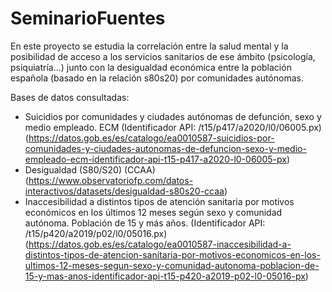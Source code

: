 # SeminarioFuentes

En este proyecto se estudia la correlación entre la salud mental y la posibilidad de acceso a los servicios sanitarios de ese ámbito (psicología, psiquiatría...) junto con la desigualdad económica entre la población española (basado en la relación s80s20) por comunidades autónomas. 

Bases de datos consultadas:
* Suicidios por comunidades y ciudades autónomas de defunción, sexo y medio empleado. ECM (Identificador API: /t15/p417/a2020/l0/06005.px) (https://datos.gob.es/es/catalogo/ea0010587-suicidios-por-comunidades-y-ciudades-autonomas-de-defuncion-sexo-y-medio-empleado-ecm-identificador-api-t15-p417-a2020-l0-06005-px)
* Desigualdad (S80/S20) (CCAA) (https://www.observatoriofp.com/datos-interactivos/datasets/desigualdad-s80s20-ccaa)
* Inaccesibilidad a distintos tipos de atención sanitaria por motivos económicos en los últimos 12 meses según sexo y comunidad autónoma. Población de 15 y más años. (Identificador API: /t15/p420/a2019/p02/l0/05016.px) (https://datos.gob.es/es/catalogo/ea0010587-inaccesibilidad-a-distintos-tipos-de-atencion-sanitaria-por-motivos-economicos-en-los-ultimos-12-meses-segun-sexo-y-comunidad-autonoma-poblacion-de-15-y-mas-anos-identificador-api-t15-p420-a2019-p02-l0-05016-px)
